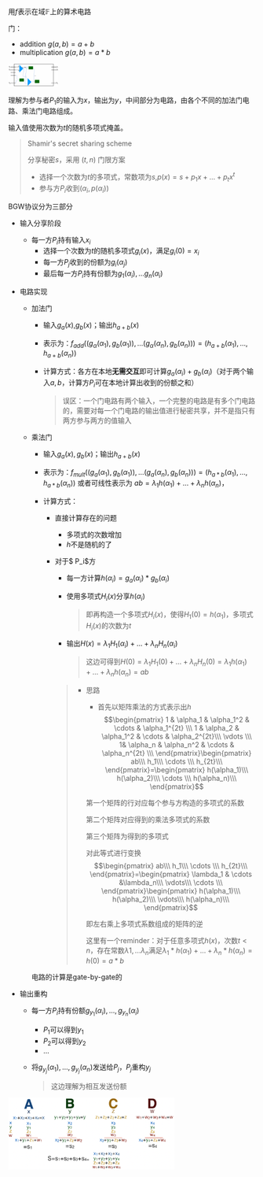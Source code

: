 用$f$表示在域$\mathbb{F}$上的算术电路

门：

- addition $g(a,b)=a+b$
- multiplication $g(a,b)=a*b$

<img src="https://github.com/mialuyao/Notes/blob/main/MPC/circuit.png" alt="image-20220402155231860" style="zoom: 10%;" />

理解为参与者$P_1$的输入为$x$，输出为$y$，中间部分为电路，由各个不同的加法门电路、乘法门电路组成。

输入值使用次数为$t$的随机多项式掩盖。

> Shamir's secret sharing scheme
>
> 分享秘密$s$，采用 $(t,n)$ 门限方案
>
> - 选择一个次数为$t$的多项式，常数项为$s$,$p(x)=s+p_1x+...+p_tx^t$
> - 参与方$P_i$收到$(\alpha_i,p(\alpha_i))$

BGW协议分为三部分

- 输入分享阶段

  - 每一方$P_i$持有输入$x_i$
    - 选择一个次数为$t$的随机多项式$g_i(x)$，满足$g_i(0)=x_i$
    - 每一方$P_j$收到的份额为$g_i(\alpha_j)$
    - 最后每一方$P_i$持有份额为$g_1(\alpha_i),...g_n(\alpha_i)$

- 电路实现

  - 加法门

    - 输入$g_a(x)$,$g_b(x)$；输出$h_{a+b}(x)$

    - 表示为：$f_{add}((g_\alpha(\alpha_1),g_b(\alpha_1)),...(g_\alpha(\alpha_n),g_b(\alpha_n)))=(h_{a+b}(\alpha_1),...,h_{a+b}(\alpha_n))$

    - 计算方式：各方在本地**无需交互**即可计算$g_a(\alpha_i)+g_b(\alpha_i)$（对于两个输入$a,b$，计算方$P_i$可在本地计算出收到的份额之和）

      > 误区：一个门电路有两个输入，一个完整的电路是有多个门电路的，需要对每一个门电路的输出值进行秘密共享，并不是指只有两方参与两方的值输入

  - 乘法门

    - 输入$g_a(x),g_b(x)$；输出$h_{a+b}(x)$

    - 表示为：$f_{mult}((g_a(\alpha_1),g_b(\alpha_1)),...(g_a(\alpha_n),g_b(\alpha_n)))=(h_{a*b}(\alpha_1),...,h_{a*b}(\alpha_n))$
      或者可线性表示为 $ab=\lambda_1 h(\alpha_1)+...+\lambda_n h(\alpha_n)$， 

    - 计算方式：

      - 直接计算存在的问题

        - 多项式的次数增加
        - $h$不是随机的了

      - 对于$ P_i$方

        - 每一方计算$h(\alpha_i)=g_a(\alpha_i)*g_b(\alpha_i)$

        - 使用多项式$H_i(x)$分享$h(\alpha_i)$

          > 即再构造一个多项式$H_i(x)$，使得$H_1(0)=h(\alpha_1)$，多项式$H_i(x)$的次数为$t$

        - 输出$H(x)=\lambda_1 H_1(\alpha_i)+... +\lambda_n H_n(\alpha_i)$

          > 这边可得到$H(0)=\lambda_1H_1(0)+...+\lambda_nH_n(0)=\lambda_1h(\alpha_1)+...+\lambda_nh(\alpha_n)=ab$

        > - 思路
        >
        >   - 首先以矩阵乘法的方式表示出$h$
        >   $$\begin{pmatrix}
        >   1 & \alpha_1 & \alpha_1^2 & \cdots & \alpha_1^{2t} \\\
        >   1 & \alpha_2 & \alpha_1^2 & \cdots & \alpha_2^{2t}\\\ \vdots \\\
        >   1& \alpha_n & \alpha_n^2 & \cdots & \alpha_n^{2t} \\\
        >   \end{pmatrix}\begin{pmatrix}
        >   ab\\\
        >   h_1\\\ \cdots \\\
        >   h_{2t}\\\
        >   \end{pmatrix}=\begin{pmatrix}
        >   h(\alpha_1)\\\
        >   h(\alpha_2)\\\ \cdots \\\
        >   h(\alpha_n)\\\
        >   \end{pmatrix}$$
        >
        >   第一个矩阵的行对应每个参与方构造的多项式的系数
        >
        >   第二个矩阵对应得到的乘法多项式的系数
        >
        >   第三个矩阵为得到的多项式
        >
        >   对此等式进行变换
        >   $$\begin{pmatrix}
        >   ab\\\
        >   h_1\\\ \cdots \\\
        >   h_{2t}\\\
        >   \end{pmatrix}=\begin{pmatrix}
        >   \lambda_1 & \cdots &\lambda_n\\\
        >   \vdots\\\
        >   \cdots \\\
        >   \end{pmatrix}\begin{pmatrix}
        >   h(\alpha_1)\\\
        >   h(\alpha_2)\\\ \vdots\\\
        >   h(\alpha_n)\\\
        >   \end{pmatrix}$$
        >
        >   即左右乘上多项式系数组成的矩阵的逆
        >
        >   这里有一个reminder：对于任意多项式$h(x)$，次数$t<n$，存在常数$\lambda1,...\lambda_n$满足$\lambda_1 *h(\alpha_1)+...+\lambda_n*h(\alpha_n) = h(0)=a*b$

    电路的计算是gate-by-gate的

- 输出重构

  - 每一方$P_i$持有份额$g_{y_1}(\alpha_i),...,g_{y_n}(\alpha_i)$

    - $P_1$可以得到$y_1$
    - $P_2$可以得到$y_2$
    - ...

  - 将$g_{y_j}(\alpha_1),...,g_{y_j}(\alpha_n)$发送给$P_j$，$P_j$重构$y_j$

    > 这边理解为相互发送份额

<img src="https://github.com/mialuyao/Notes/blob/main/MPC/secret-sharing.png" alt="image-20220402164410079" style="zoom: 33%;" />

